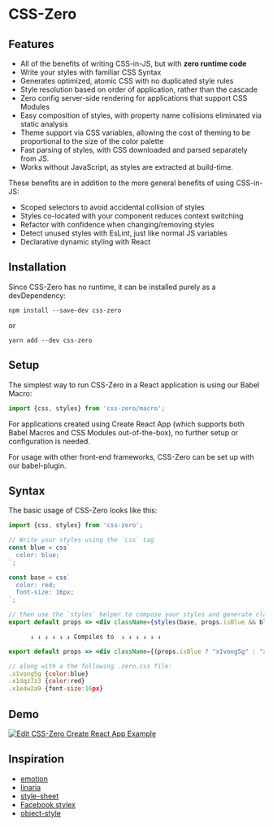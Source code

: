 # CSS-Zero

## Features

- All of the benefits of writing CSS-in-JS, but with **zero runtime code**
- Write your styles with familiar CSS Syntax
- Generates optimized, atomic CSS with no duplicated style rules
- Style resolution based on order of application, rather than the cascade
- Zero config server-side rendering for applications that support CSS Modules
- Easy composition of styles, with property name collisions eliminated via static analysis
- Theme support via CSS variables, allowing the cost of theming to be proportional to the size of the color palette
- Fast parsing of styles, with CSS downloaded and parsed separately from JS.
- Works without JavaScript, as styles are extracted at build-time.

These benefits are in addition to the more general benefits of using CSS-in-JS:

- Scoped selectors to avoid accidental collision of styles
- Styles co-located with your component reduces context switching
- Refactor with confidence when changing/removing styles
- Detect unused styles with EsLint, just like normal JS variables
- Declarative dynamic styling with React

## Installation

Since CSS-Zero has no runtime, it can be installed purely as a devDependency:

```
npm install --save-dev css-zero 
```
or

```
yarn add --dev css-zero
```
## Setup

The simplest way to run CSS-Zero in a React application is using our Babel Macro:

```jsx
import {css, styles} from 'css-zero/macro';
```

For applications created using Create React App (which supports both Babel Macros and CSS Modules out-of-the-box), no further setup or configuration is needed.

For usage with other front-end frameworks, CSS-Zero can be set up with our babel-plugin.

## Syntax

The basic usage of CSS-Zero looks like this:

```jsx
import {css, styles} from 'css-zero';

// Write your styles using the `css` tag
const blue = css`
  color: blue;
`;

const base = css`
  color: red;
  font-size: 16px;
`;

// then use the `styles` helper to compose your styles and generate class names
export default props => <div className={styles(base, props.isBlue && blue)} />;

      ↓ ↓ ↓ ↓ ↓ ↓ Compiles to  ↓ ↓ ↓ ↓ ↓ ↓

export default props => <div className={(props.isBlue ? "x1vong5g" : "x1dqz7z3") + " " + "x1e4w2a9"} />

// along with a the following .zero.css file:
.x1vong5g {color:blue}
.x1dqz7z3 {color:red}
.x1e4w2a9 {font-size:16px}
```

## Demo

[![Edit CSS-Zero Create React App Example](https://codesandbox.io/static/img/play-codesandbox.svg)](https://codesandbox.io/s/hello-world-ogzzo?fontsize=14&hidenavigation=1&theme=dark)

## Inspiration

- [emotion](https://emotion.sh/)
- [linaria](https://github.com/callstack/linaria)
- [style-sheet](https://github.com/giuseppeg/style-sheet)
- [Facebook stylex](https://www.youtube.com/watch?v=9JZHodNR184&list=PLPxbbTqCLbGHPxZpw4xj_Wwg8-fdNxJRh&index=3)
- [object-style](https://github.com/jxnblk/object-style)
